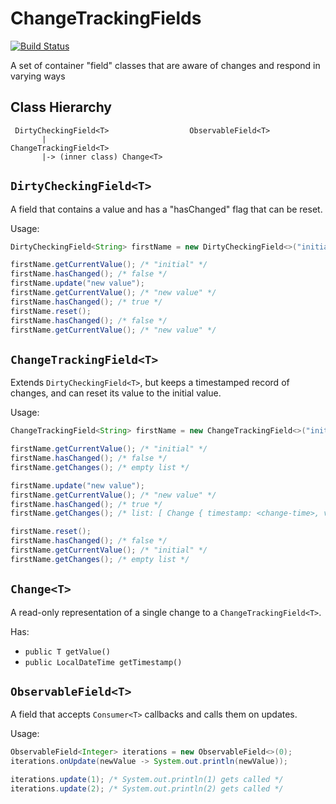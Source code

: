 ChangeTrackingFields
====================

[![Build Status](https://travis-ci.org/spencerwi/ChangeTrackingFields.svg?branch=master)](https://travis-ci.org/spencerwi/ChangeTrackingFields)

A set of container "field" classes that are aware of changes and respond in varying ways

Class Hierarchy
---------------

     DirtyCheckingField<T>                  ObservableField<T>
           |
    ChangeTrackingField<T>
           |-> (inner class) Change<T>

`DirtyCheckingField<T>`
---------------------

A field that contains a value and has a "hasChanged" flag that can be reset.

Usage:

```java
DirtyCheckingField<String> firstName = new DirtyCheckingField<>("initial");

firstName.getCurrentValue(); /* "initial" */
firstName.hasChanged(); /* false */
firstName.update("new value");
firstName.getCurrentValue(); /* "new value" */
firstName.hasChanged(); /* true */
firstName.reset();
firstName.hasChanged(); /* false */
firstName.getCurrentValue(); /* "new value" */
```


`ChangeTrackingField<T>`
------------------------

Extends `DirtyCheckingField<T>`, but keeps a timestamped record of changes, and can reset its value to the initial value.

Usage:

```java
ChangeTrackingField<String> firstName = new ChangeTrackingField<>("initial");

firstName.getCurrentValue(); /* "initial" */
firstName.hasChanged(); /* false */
firstName.getChanges(); /* empty list */

firstName.update("new value");
firstName.getCurrentValue(); /* "new value" */
firstName.hasChanged(); /* true */
firstName.getChanges(); /* list: [ Change { timestamp: <change-time>, value: "new value" } ] */

firstName.reset();
firstName.hasChanged(); /* false */
firstName.getCurrentValue(); /* "initial" */
firstName.getChanges(); /* empty list */
```

`Change<T>`
------------

A read-only representation of a single change to a `ChangeTrackingField<T>`.

Has:

* `public T getValue()`
* `public LocalDateTime getTimestamp()`


`ObservableField<T>`
--------------------

A field that accepts `Consumer<T>` callbacks and calls them on updates.

Usage:

```java
ObservableField<Integer> iterations = new ObservableField<>(0);
iterations.onUpdate(newValue -> System.out.println(newValue));

iterations.update(1); /* System.out.println(1) gets called */
iterations.update(2); /* System.out.println(2) gets called */
```

